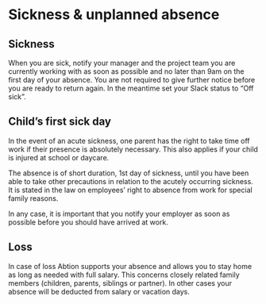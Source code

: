 # Sickness & unplanned absence

## Sickness
When you are sick, notify your manager and the project team you are currently working with as soon as possible and no later than 9am on the first day of your absence. You are not required to give further notice before you are ready to return again. In the meantime set your Slack status to “Off sick”.

## Child’s first sick day
In the event of an acute sickness, one parent has the right to take time off work if their presence is absolutely necessary. This also applies if your child is injured at school or daycare.

The absence is of short duration, 1st day of sickness, until you have been able to take other precautions in relation to the acutely occurring sickness. It is stated in the law on employees’ right to absence from work for special family reasons.

In any case, it is important that you notify your employer as soon as possible before you should have arrived at work.

## Loss
In case of loss Abtion supports your absence and allows you to stay home as long as needed with full salary. This concerns closely related family members (children, parents, siblings or partner). In other cases your absence will be deducted from salary or vacation days.
